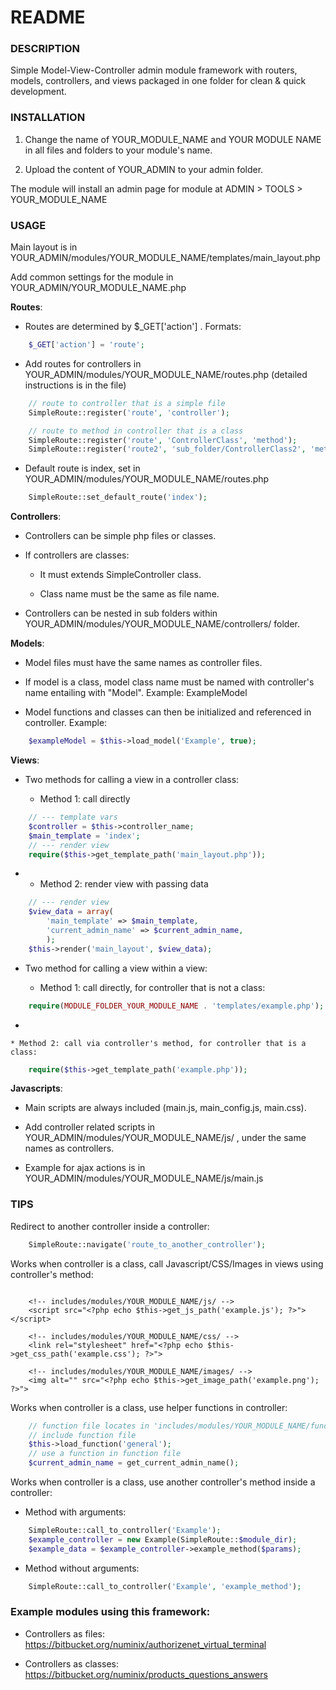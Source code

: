 # README #

### DESCRIPTION ###

Simple Model-View-Controller admin module framework with routers, models, controllers, and views
packaged in one folder for clean & quick development.


### INSTALLATION ###

1. Change the name of YOUR_MODULE_NAME and YOUR MODULE NAME in all files and folders to your module's name.

2. Upload the content of YOUR_ADMIN to your admin folder.

The module will install an admin page for module at ADMIN > TOOLS > YOUR_MODULE_NAME


### USAGE ###

Main layout is in YOUR_ADMIN/modules/YOUR_MODULE_NAME/templates/main_layout.php

Add common settings for the module in YOUR_ADMIN/YOUR_MODULE_NAME.php

**Routes**:

- Routes are determined by $_GET['action'] . Formats:

```php
	$_GET['action'] = 'route';
```

- Add routes for controllers in YOUR_ADMIN/modules/YOUR_MODULE_NAME/routes.php (detailed instructions is in the file)

```php
	// route to controller that is a simple file
	SimpleRoute::register('route', 'controller');

	// route to method in controller that is a class
	SimpleRoute::register('route', 'ControllerClass', 'method');
	SimpleRoute::register('route2', 'sub_folder/ControllerClass2', 'method');

```

- Default route is index, set in YOUR_ADMIN/modules/YOUR_MODULE_NAME/routes.php

```php
	SimpleRoute::set_default_route('index');
```

**Controllers**:

- Controllers can be simple php files or classes.

- If controllers are classes:

	* It must extends SimpleController class.

	* Class name must be the same as file name.

- Controllers can be nested in sub folders within YOUR_ADMIN/modules/YOUR_MODULE_NAME/controllers/ folder.

**Models**:

- Model files must have the same names as controller files.

- If model is a class, model class name must be named with controller's name entailing with "Model". Example: ExampleModel

- Model functions and classes can then be initialized and referenced in controller. Example:

```php
	$exampleModel = $this->load_model('Example', true);
```

**Views**:

- Two methods for calling a view in a controller class:

	* Method 1: call directly

```php
	// --- template vars
	$controller = $this->controller_name;
	$main_template = 'index';
	// --- render view
	require($this->get_template_path('main_layout.php'));
```
- 
	* Method 2: render view with passing data

```php
	// --- render view
	$view_data = array(
		'main_template' => $main_template,
		'current_admin_name' => $current_admin_name,
		);
	$this->render('main_layout', $view_data);
```

- Two method for calling a view within a view:

	* Method 1: call directly, for controller that is not a class:

```php
	require(MODULE_FOLDER_YOUR_MODULE_NAME . 'templates/example.php');
```
- 

	* Method 2: call via controller's method, for controller that is a class:


```php
	require($this->get_template_path('example.php'));
```

**Javascripts**:

- Main scripts are always included (main.js, main_config.js, main.css).

- Add controller related scripts in YOUR_ADMIN/modules/YOUR_MODULE_NAME/js/ , under the same names as controllers.

- Example for ajax actions is in YOUR_ADMIN/modules/YOUR_MODULE_NAME/js/main.js


### TIPS ###
Redirect to another controller inside a controller:

```php
	SimpleRoute::navigate('route_to_another_controller');

```

Works when controller is a class, call Javascript/CSS/Images in views using controller's method:

```

	<!-- includes/modules/YOUR_MODULE_NAME/js/ -->
	<script src="<?php echo $this->get_js_path('example.js'); ?>"></script>

	<!-- includes/modules/YOUR_MODULE_NAME/css/ -->
	<link rel="stylesheet" href="<?php echo $this->get_css_path('example.css'); ?>">

	<!-- includes/modules/YOUR_MODULE_NAME/images/ -->
	<img alt="" src="<?php echo $this->get_image_path('example.png'); ?>">
```

Works when controller is a class, use helper functions in controller:

```php
	// function file locates in 'includes/modules/YOUR_MODULE_NAME/functions/'
	// include function file
	$this->load_function('general');
	// use a function in function file
	$current_admin_name = get_current_admin_name();
```

Works when controller is a class, use another controller's method inside a controller:

- Method with arguments:

```php
	SimpleRoute::call_to_controller('Example');
	$example_controller = new Example(SimpleRoute::$module_dir);
	$example_data = $example_controller->example_method($params);
```

- Method without arguments:

```php
	SimpleRoute::call_to_controller('Example', 'example_method');
```

### Example modules using this framework: ###

- Controllers as files:
https://bitbucket.org/numinix/authorizenet_virtual_terminal

- Controllers as classes:
https://bitbucket.org/numinix/products_questions_answers
